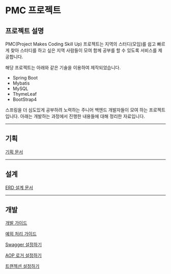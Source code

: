 # PMC 프로젝트

## 프로젝트 설명

PMC(Project Makes Coding Skill Up) 프로젝트는 지역의 스터디(모임)를 쉽고 빠르게 찾아 스터디를 하고 싶은 지역 사람들이 모여 함께 공부를 할 수 있도록 서비스를 제공합니다.

해당 프로젝트는 아래와 같은 기술을 이용하여 제작되었습니다.
  - Spring Boot
  - Mybatis
  - MySQL
  - ThymeLeaf
  - BootStrap4

스프링을 더 심도있게 공부하려 노력하는 주니어 백엔드 개발자들이 모여 하는 프로젝트입니다. 아래는 개발하는 과정에서 진행한 내용들에 대해 정리한 자료입니다.

---

## 기획

[기획 문서](project_planning.md)

---

## 설계

[ERD 설계 문서](erd_design.md)

---

## 개발

[개발 가이드](develop_guide.md)

[예외 처리 가이드](exception_guide.md)

[Swagger 설정하기](swagger.md)

[AOP 로거 설정하기](aop.md)

[트랜젝션 설정하기](transaction.md)
